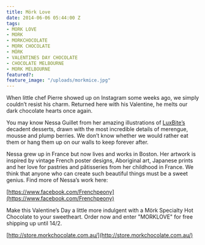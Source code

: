 ```yaml
---
title: Mörk Love
date: 2014-06-06 05:44:00 Z
tags:
- MORK LOVE
- MORK
- MORKCHOCOLATE
- MORK CHOCOLATE
- MÖRK
- VALENTINES DAY CHOCOLATE
- CHOCOLATE MELBOURNE
- MORK MELBOURNE
featured?: 
feature_image: "/uploads/morkmice.jpg"
---
```


When little chef Pierre showed up on Instagram some weeks ago, we simply couldn’t resist his charm. Returned here with his Valentine, he melts our dark chocolate hearts once again.


You may know Nessa Guillet from her amazing illustrations of [LuxBite’s](http://luxbite.com.au) decadent desserts, drawn with the most incredible details of merengue, mousse and plump berries. We don’t know whether we would rather eat them or hang them up on our walls to keep forever after.

Nessa grew up in France but now lives and works in Boston. Her artwork is inspired by vintage French poster designs, Aboriginal art, Japanese prints and her love for pastries and pâtisseries from her childhood in France. We think that anyone who can create such beautiful things must be a sweet genius. Find more of Nessa’s work here:

[https://www.facebook.com/Frenchpeony](https://www.facebook.com/Frenchpeony)

Make this Valentine’s Day a little more indulgent with a Mörk Specialty Hot Chocolate to your sweetheart. Order now and enter "MORKLOVE" for free shipping up until 14/2.

[http://store.morkchocolate.com.au/](http://store.morkchocolate.com.au/)
